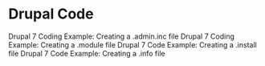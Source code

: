 # Drupal Code 
Drupal 7 Coding Example: Creating a .admin.inc file
Drupal 7 Coding Example: Creating a .module file
Drupal 7 Code Example: Creating a .install file
Drupal 7 Code Example: Creating a .info file
